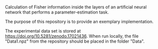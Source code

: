 Calculation of Fisher information inside the layers of an artificial neural network that performs a parameter-estimation task.

The purpose of this repository is to provide an exemplary implementation.

The experimental data set is stored at https://doi.org/10.5281/zenodo.17021436. When run locally, the file "Data1.npz" from the repository should be placed in the folder "Data".
